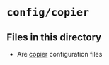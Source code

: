 # `config/copier`

## Files in this directory

- Are [copier](https://github.com/copier-org/copier) configuration files

